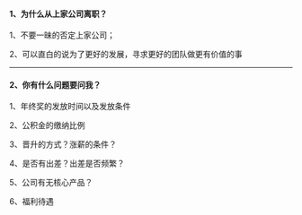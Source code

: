 #### 1、为什么从上家公司离职？

1、不要一昧的否定上家公司；

2、可以直白的说为了更好的发展，寻求更好的团队做更有价值的事

------

#### 2、你有什么问题要问我？

1、年终奖的发放时间以及发放条件

2、公积金的缴纳比例

3、晋升的方式？涨薪的条件？

4、是否有出差？出差是否频繁？

5、公司有无核心产品？

6、福利待遇